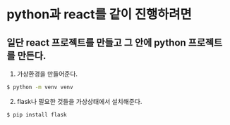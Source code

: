 # python과 react를 같이 진행하려면

## 일단 react 프로젝트를 만들고 그 안에 python 프로젝트를 만든다.

1. 가상환경을 만들어준다.
```zsh
$ python -m venv venv
```

2. flask나 필요한 것들을 가상상태에서 설치해준다. 
```
$ pip install flask 

```

